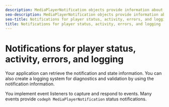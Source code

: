 ```yaml
---
description: MediaPlayerNotification objects provide information about changes in player state, warnings, and errors. Errors that stop the playback of the video also cause a change in the state of the player.
seo-description: MediaPlayerNotification objects provide information about changes in player state, warnings, and errors. Errors that stop the playback of the video also cause a change in the state of the player.
seo-title: Notifications for player status, activity, errors, and logging
title: Notifications for player status, activity, errors, and logging
---
```


# Notifications for player status, activity, errors, and logging

Your application can retrieve the notification and state information. You can also create a logging system for diagnostics and validation by using the notification information.

You implement event listeners to capture and respond to events. Many events provide `codeph MediaPlayerNotification` status notifications.

